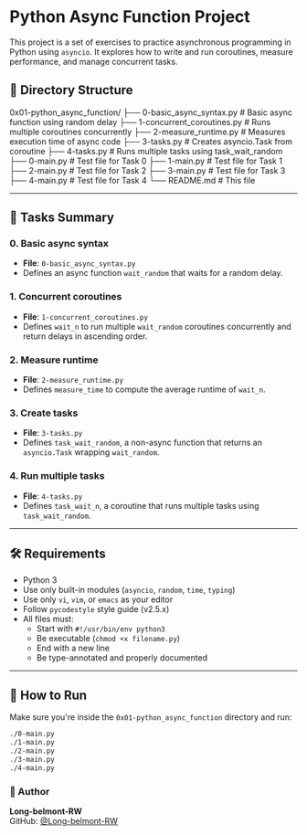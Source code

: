 # Python Async Function Project

This project is a set of exercises to practice asynchronous programming in Python using `asyncio`. It explores how to write and run coroutines, measure performance, and manage concurrent tasks.

## 📁 Directory Structure

0x01-python_async_function/
├── 0-basic_async_syntax.py # Basic async function using random delay
├── 1-concurrent_coroutines.py # Runs multiple coroutines concurrently
├── 2-measure_runtime.py # Measures execution time of async code
├── 3-tasks.py # Creates asyncio.Task from coroutine
├── 4-tasks.py # Runs multiple tasks using task_wait_random
├── 0-main.py # Test file for Task 0
├── 1-main.py # Test file for Task 1
├── 2-main.py # Test file for Task 2
├── 3-main.py # Test file for Task 3
├── 4-main.py # Test file for Task 4
└── README.md # This file

---

## 🧪 Tasks Summary

### 0. Basic async syntax
- **File**: `0-basic_async_syntax.py`
- Defines an async function `wait_random` that waits for a random delay.

### 1. Concurrent coroutines
- **File**: `1-concurrent_coroutines.py`
- Defines `wait_n` to run multiple `wait_random` coroutines concurrently and return delays in ascending order.

### 2. Measure runtime
- **File**: `2-measure_runtime.py`
- Defines `measure_time` to compute the average runtime of `wait_n`.

### 3. Create tasks
- **File**: `3-tasks.py`
- Defines `task_wait_random`, a non-async function that returns an `asyncio.Task` wrapping `wait_random`.

### 4. Run multiple tasks
- **File**: `4-tasks.py`
- Defines `task_wait_n`, a coroutine that runs multiple tasks using `task_wait_random`.

---

## 🛠️ Requirements

- Python 3
- Use only built-in modules (`asyncio`, `random`, `time`, `typing`)
- Use only `vi`, `vim`, or `emacs` as your editor
- Follow `pycodestyle` style guide (v2.5.x)
- All files must:
  - Start with `#!/usr/bin/env python3`
  - Be executable (`chmod +x filename.py`)
  - End with a new line
  - Be type-annotated and properly documented

---
## 🚀 How to Run

Make sure you're inside the `0x01-python_async_function` directory and run:

```bash
./0-main.py
./1-main.py
./2-main.py
./3-main.py
./4-main.py
```


### 👤 Author

**Long-belmont-RW**  
GitHub: [@Long-belmont-RW](https://github.com/Long-belmont-RW)


